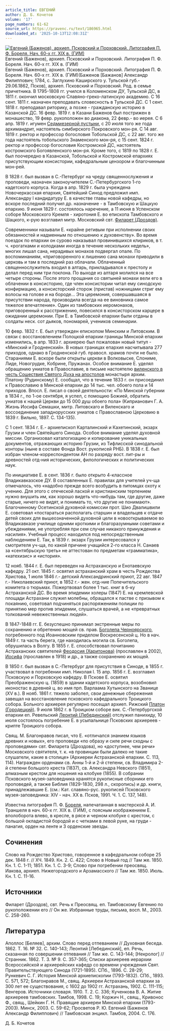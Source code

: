```yaml
---
article_title: ЕВГЕНИЙ
author: Д. Б. Кочетов
volume: '17'
page_numbers: 61-62
source_url: https://pravenc.ru/text/186965.html
downloaded_at: '2025-10-13T12:08:31Z'
---
```


[![Евгений (Баженов), архиеп. Псковский и Порховский. Литография П. Ф. Бореля. Нач. 60-х гг. XIX в. (ГИМ)](https://pravenc.ru/data/177/494/1234/i200.jpg "Кликните для увеличения картинки")](https://pravenc.ru/data/177/494/1234/i400.jpg)Евгений (Баженов), архиеп. Псковский и Порховский. Литография П. Ф. Бореля. Нач. 60-х гг. XIX в. (ГИМ)  
Евгений (Баженов), архиеп. Псковский и Порховский. Литография П. Ф. Бореля. Нач. 60-х гг. XIX в. (ГИМ)(Баженов [Бажанов] Александр Филиппович; 1784, с. Заглухино Каширского у. Тульской губ.- 29.06.1862, Псков), архиеп. Псковский и Порховский. Род. в семье причетника. В 1795-1808 гг. учился в Коломенском ДУ, Тульской ДС, в 1811 г. окончил московскую Славяно-греко-латинскую академию. С 16 сент. 1811 г. назначен преподавать словесность в Тульской ДС. С 1 сент. 1818 г. преподавал риторику, а позже - гражданскую историю в Казанской ДС. 16 февр. 1819 г. в Казани Баженов был пострижен в монашество, 19 февр. рукоположен во диакона, 22 февр.- во иерея. С 6 апр. 1819 г. игумен [Седмиезерной пустыни](<https://pravenc.ru/text/Седмиезерной пустыни.html>), с 20 июля того же года архимандрит, настоятель симбирского Покровского мон-ря. С 14 авг. 1819 г. ректор и профессор богословия Тобольской ДС, с 22 авг. того же года настоятель тобольского Знаменского мон-ря, с 15 сент. 1824 г. ректор и профессор богословия Костромской ДС, настоятель костромского Богоявленского мон-ря. Кроме того, с 1819 по 1828 г. Е. был поочередно в Казанской, Тобольской и Костромской епархиях присутствующим консистории, кафедральным цензором и благочинным мон-рей.

В 1828 г. был вызван в С.-Петербург на чреду священнослужения и проповеди, назначен законоучителем С.-Петербургского 1-го кадетского корпуса. Когда в апр. 1829 г. была учреждена Новочеркасская епархия, Святейший Синод предложил имп. Александру I кандидатуру Е. в качестве главы новой кафедры, но вскоре последний получил др. назначение - в Тамбовскую и Шацкую епархию. 9 июня 1829 г. состоялось наречение, а 11 июня в Успенском соборе Московского Кремля - хиротония Е. во епископа Тамбовского и Шацкого, к-рую возглавил митр. Московский свт. [Филарет (Дроздов)](<https://pravenc.ru/text/Филарет (Дроздов).html>).

Современники называли Е. «крайне ретивым при исполнении своих обязанностей и надменным по отношению к духовенству». Во время поездок по епархии он сурово наказывал провинившихся клириков, в т. ч. «рогатками и колодками иногда в течение нескольких недель», многих лишал сана, нерадивых монахов подвергал опале. По воспоминаниям, «приговоренного к лишению сана монахи приводили в церковь и там в последний раз облачали. Облаченный священнослужитель входил в алтарь, прикладывался к престолу и делал перед ним три поклона. По выходе из алтаря молился на все четыре стороны. После этого прощания со святыней монахи вели его в облачении в консисторию, где член консистории читал ему синодскую конфирмацию, а консисторский сторож (пристав) ножницами стриг ему волосы на голове и на бороде... Эта церемония, совершавшаяся в присутствии народа, производила всегда на ее виновника самое тяжелое впечатление». Один из тамбовских иеромонахов, приговоренный к расстрижению, повесился в консисторском карцере в ожидании церемонии. При Е. в Тамбовской епархии были отданы в солдаты неск. сот дьяков, пономарей, учеников семинарии.

10 февр. 1832 г. Е. был утвержден епископом Минским и Литовским. В связи с восстановлением Полоцкой епархии границы Минской епархии изменились, в апр. 1833 г. архиерею был пожалован новый титул - «Минский и Гродненский». В новых границах епархия насчитывала 277 приходов, однако в Гродненской губ. правосл. храмов почти не было. Стараниями Е. вскоре были открыты церкви в Волковыске, Слониме, Лиде, Новогрудке, Кобрине, Пружанах. Особое внимание Е. уделял обращению униатов в Православие, в письме настоятелю [виленского в честь Сошествия Святого Духа на апостолов](<https://pravenc.ru/text/виленского в честь Сошествия Святого Духа на апостолов.html>) монастыря архим. Платону (Рудинскому) Е. сообщал, что в течение 1833 г. он присоединил к Православию в Минской епархии до 14 тыс. чел. обоего пола и 14 приходов. Впосл. Е. писал о своей деятельности: «По Минской губернии в 1834 г., по 1-ое сентября, я успел, с помощию Божией, обратить униатов к нашей Церкви до 15 000 душ обоего пола» (Киприанович Г. А. Жизнь Иосифа Семашки, митр. Литовскаго и Виленскаго и воссоединение западнорусских униатов с Православною Церковию в 1839 г. Вильно, 1897. С. 134-135).

С 1 сент. 1834 г. Е.- архиепископ Карталинский и Кахетинский, экзарх Грузии и член Святейшего Синода. Особое внимание уделял духовной миссии. Организовал каталогизацию и копирование уникальных документов, отражающих историю Грузии, из Тифлисской синодальной конторы (ныне в составе Фонда Вост. рукописей РНБ). В 1838 г. Е. был избран членом-корреспондентом АН по разряду вост. лит-ры и древностей отд-ния исторических, филологических и политических наук.

По инициативе Е. в сент. 1836 г. было открыто 4-классное Владикавказское ДУ. В составленных Е. правилах для учителей уч-ща отмечалось, что «надобно прежде всего возбудить в питомцах охоту к учению. Для этого с отеческой лаской и христианским терпением нужно внушить им, как хорошо видеть что-нибудь там, где другие, даже старые, ничего не видят, и понимать то, что другие не понимают». Благочинному Осетинской духовной комиссии прот. Шио Двалишвили Е. советовал «постараться располагать старшин и владельцев к отдаче детей своих для вышеозначенной духовной цели в новооткрываемое во Владикавказе училище одними кроткими и благоразумными советами и убеждениями, не употребляя при сем случае никакого принуждения и насилия». Учебный процесс находился под непосредственным наблюдением Е. Так, в 1839 г. экзарх Грузии интересовался у смотрителя уч-ща, по какой причине учащийся 2-го класса Н. Санаев за «сентябрьскую треть» не аттестован по предметам «грамматика», «катехизис» и «история».

12 нояб. 1844 г. Е. был переведен на Астраханскую и Енотаевскую кафедру. 21 окт. 1845 г. освятил астраханский храм в честь Рождества Христова, 1 июля 1846 г.- детский Александринский приют, 22 авг. 1847 г.- Николаевский приют, в 1852 г.- жен. отд-ние Попечительского комитета о тюрьмах. Пожертвовал более 1 тыс. книг в б-ку Астраханской ДС. Во время эпидемии холеры (1847) Е. на кремлевской площади Астрахани служил молебны, обращался к пастве с призывом к покаянию, советовал подчиняться распоряжениям полиции по принятию мер против эпидемии, слушаться врачей, а не «превратных толкований невежественных людей».

В 1847-1848 гг. Е. безуспешно принимал экстренные меры по сохранению и обретению мощей св. прав. [Боголепа Черноярского](<https://pravenc.ru/text/Боголепа Черноярского.html>), погребенного под Иоанновским приделом Воскресенской ц. Но в нач. 1849 г. та часть берега, где находилась могила св. Боголепа, обрушилась в Волгу. В 1855 г. Е. способствовал почитанию Астраханских святителей [Феодосия (Харитонова)](<https://pravenc.ru/text/Феодосия (Харитонова).html>) (прославлен в 2002), [Иосифа](https://pravenc.ru/text/Иосиф.html) (прославлен в 1918) и др., а также сохранению их мощей.

В 1850 г. был вызван в С.-Петербург для присутствия в Синоде, в 1855 г. участвовал в погребении имп. Николая I. 15 апр. 1856 г. Е. возглавил Псковскую и Порховскую кафедру. В Пскове Е. освятил Преображенскую ц. (1859) в здании кадетского корпуса, возобновил иконостас в древней ц. во имя прп. Варлаама Хутынского на Званице (XV в.). В нояб. 1861 г. тяжело заболел, свои денежные сбережения завещал на восстановление псковского кафедрального Троицкого собора. Больного архиерея регулярно посещал архиеп. Рижский [Платон (Городецкий)](<https://pravenc.ru/text/Платон (Городецкий).html>). 9 июля 1862 г. в Троицком соборе вик. С.-Петербургской епархии еп. Ревельский [Леонтий (Лебединский)](<https://pravenc.ru/text/Леонтий (Лебединский).html>) отслужил панихиду, 10 июля состоялось погребение Е. в усыпальнице Псковских архиереев - крипте Троицкого собора.

Свящ. М. Благонравов писал, что Е. «отличался знанием языков древних и новых», его проповеди «по образу и силе речи сходны с проповедями» свт. Филарета (Дроздова), но «доступнее, чем речи» Московского святителя, т. к. «в провинции были далеко не такие слушатели, какие в столице» (Архиереи Астраханской епархии. С. 113, 114). Награжден орденами св. Анны 1-й и 2-й степени, св. Владимира 2-й степени большого креста (1837), св. Александра Невского (1851), алмазным крестом для ношения на клобуке (1855). В собрании Псковского музея-заповедника хранятся рукописные сборники его проповедей, а также Библия (1829-1830, 298 л., скоропись) и др. книги, принадлежавшие Е. (см.: Кат. славяно-рус. рукописей Псковского музея-заповедника: XIV - нач. ХХ в. Псков, 1991. Ч. 1. С. 137, 148).

Известна литография П. Ф. [Бореля](https://pravenc.ru/text/Бореля.html), напечатанная в мастерской А. И. Траншеля в нач. 60-х гг. XIX в. (ГИМ), с поясным изображением Е. вполоборота влево, в кресле, в рясе и черном клобуке с крестом, с большой окладистой бородой и с четками в левой руке, на груди - панагия, орден на ленте и 3 орденские звезды.

## Сочинения

Слово на Рождество Христово, говоренное в кафедральном соборе 25 дек. 1848 г. // ХЧ. 1849. Кн. 2. С. 422; Слово в Новый год // Там же. 1850. Кн. 1. С. 1-11; 1851. Кн. 1. С. 3-9; Слово при погребении преосвящ. Иакова, архиеп. Нижегородского и Арзамасского // Там же. 1850. Июль. Кн. 1. С. 11-16.

## Источники

Филарет (Дроздов), свт. Речь к Преосвящ. еп. Тамбовскому Евгению по рукоположении его // Он же. Избранные труды, письма, восп. М., 2003. С. 258-260.

## Литература

Аполлос [Беляев], архим. Слово перед отпеванием // Духовная беседа. 1862. Т. 16. № 32. С. 140-143; Леонтий [Лебединский], еп. Речь, сказанная по совершении отпевания // Там же. С. 143-144; [Некролог] // Странник. 1862. Т. 3. № 9. С. 357-365; Списки архиереев иерархии Всероссийской и архиерейских кафедр со времени учреждения Свят. Правительствующего Синода (1721-1895). СПб., 1896. С. 28-29; Рункевич С. Г. История Минской архиепископии (1793-1832). СПб., 1893. С. 571, 572; Благонравов М., свящ. Архиереи Астраханской епархии за 300 лет ее существования, с 1602 до 1902 гг. Астрахань, 1902. С. 111-115; Венгеров. Источники словаря. 1910. Т. 2. С. 336; Кученкова В. А. Житие архиереев тамбовских. Тамбов, 1998. С. 19; Коржич Н., свящ., Кривонос Ф., свящ., Шейкин Г. Н. Правящие архиереи Минской епархии (1793-2003). Минск, 2003. С. 59-62; Просветов Р. Ю. Евгений (Баженов Александр Филиппович) // Тамбовская энцикл. Тамбов, 2004. С. 176.

Д. Б. Кочетов

